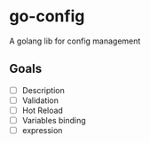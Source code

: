 # go-config
A golang lib for config management

## Goals
- [ ] Description
- [ ] Validation
- [ ] Hot Reload
- [ ] Variables binding
- [ ] expression
